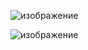 

![изображение](https://github.com/pedrogomes1979/pedrogomes19791/assets/81783604/d9f65751-9be4-44f9-b02a-cfd8f78f4cde)

![изображение](https://github.com/pedrogomes1979/pedrogomes19791/assets/81783604/9b4e4a48-71c2-45ed-9cc7-d61d6c2a4ec9)
